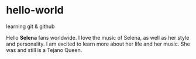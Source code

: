 # hello-world
learning git &amp; github

Hello **Selena** fans worldwide. I love the music of Selena, as well as her style and personality. 
I am excited to learn more about her life and her music. She was and still is a Tejano Queen. 
